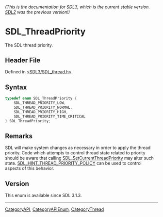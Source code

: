 ###### (This is the documentation for SDL3, which is the current stable version. [SDL2](https://wiki.libsdl.org/SDL2/) was the previous version!)
# SDL_ThreadPriority

The SDL thread priority.

## Header File

Defined in [<SDL3/SDL_thread.h>](https://github.com/libsdl-org/SDL/blob/main/include/SDL3/SDL_thread.h)

## Syntax

```c
typedef enum SDL_ThreadPriority {
    SDL_THREAD_PRIORITY_LOW,
    SDL_THREAD_PRIORITY_NORMAL,
    SDL_THREAD_PRIORITY_HIGH,
    SDL_THREAD_PRIORITY_TIME_CRITICAL
} SDL_ThreadPriority;
```

## Remarks

SDL will make system changes as necessary in order to apply the thread
priority. Code which attempts to control thread state related to priority
should be aware that calling
[SDL_SetCurrentThreadPriority](SDL_SetCurrentThreadPriority) may alter such
state. [SDL_HINT_THREAD_PRIORITY_POLICY](SDL_HINT_THREAD_PRIORITY_POLICY)
can be used to control aspects of this behavior.

## Version

This enum is available since SDL 3.1.3.

----
[CategoryAPI](CategoryAPI), [CategoryAPIEnum](CategoryAPIEnum), [CategoryThread](CategoryThread)

